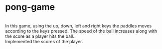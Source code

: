 # pong-game

</br>
In this game, using the up, down, left and right keys the paddles moves according to the keys pressed. The speed of the ball increases along with the score as a player hits the ball.
</br>
Implemented the scores of the player.
